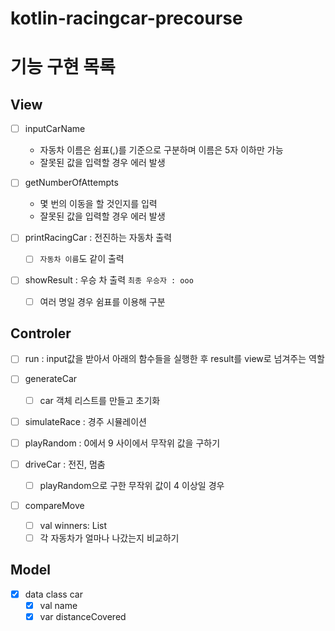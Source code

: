 # kotlin-racingcar-precourse


# 기능 구현 목록

## View
- [ ] inputCarName
  - 자동차 이름은 쉼표(,)를 기준으로 구분하며 이름은 5자 이하만 가능  
  - 잘못된 값을 입력할 경우 에러 발생

- [ ] getNumberOfAttempts
  - 몇 번의 이동을 할 것인지를 입력
  - 잘못된 값을 입력할 경우 에러 발생

- [ ] printRacingCar : 전진하는 자동차 출력
    - [ ] `자동차 이름`도 같이 출력

- [ ] showResult : 우승 차 출력 `최종 우승자 : ooo`
  - [ ] 여러 명일 경우 쉼표를 이용해 구분

## Controler

- [ ] run : input값을 받아서 아래의 함수들을 실행한 후 result를 view로 넘겨주는 역할

- [ ] generateCar
  - [ ] car 객체 리스트를 만들고 초기화
  
- [ ] simulateRace : 경주 시뮬레이션

- [ ] playRandom : 0에서 9 사이에서 무작위 값을 구하기

- [ ] driveCar : 전진, 멈춤
  - [ ] playRandom으로 구한 무작위 값이 4 이상일 경우

- [ ] compareMove
  - [ ] val winners: List<String>
  - [ ] 각 자동차가 얼마나 나갔는지 비교하기

## Model
- [x] data class car
  - [x] val name
  - [x] var distanceCovered
